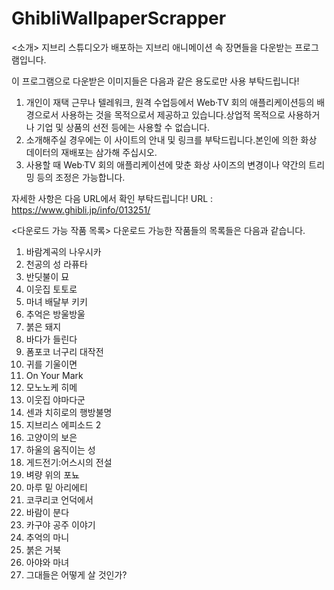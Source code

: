 # GhibliWallpaperScrapper

<소개>
지브리 스튜디오가 배포하는 지브리 애니메이션 속 장면들을 다운받는 프로그램입니다.

이 프로그램으로 다운받은 이미지들은 다음과 같은 용도로만 사용 부탁드립니다!
1. 개인이 재택 근무나 텔레워크, 원격 수업등에서 Web·TV 회의 애플리케이션등의 배경으로서 사용하는 것을 목적으로서 제공하고 있습니다.상업적 목적으로 사용하거나 기업 및 상품의 선전 등에는 사용할 수 없습니다.
2. 소개해주실 경우에는 이 사이트의 안내 및 링크를 부탁드립니다.본인에 의한 화상 데이터의 재배포는 삼가해 주십시오.
3. 사용할 때 Web·TV 회의 애플리케이션에 맞춘 화상 사이즈의 변경이나 약간의 트리밍 등의 조정은 가능합니다.

자세한 사항은 다음 URL에서 확인 부탁드립니다!
URL : https://www.ghibli.jp/info/013251/

<다운로드 가능 작품 목록>
다운로드 가능한 작품들의 목록들은 다음과 같습니다.
1. 바람계곡의 나우시카
2. 천공의 성 라퓨타
3. 반딧불이 묘
4. 이웃집 토토로
5. 마녀 배달부 키키
6. 추억은 방울방울
7. 붉은 돼지
8. 바다가 들린다
9. 폼포코 너구리 대작전
10. 귀를 기울이면
11. On Your Mark
12. 모노노케 히메
13. 이웃집 야마다군
14. 센과 치히로의 행방불명
15. 지브리스 에피소드 2
16. 고양이의 보은
17. 하울의 움직이는 성
18. 게드전기:어스시의 전설
19. 벼량 위의 포뇨
20. 마루 밑 아리에티
21. 코쿠리코 언덕에서
22. 바람이 분다
23. 카구야 공주 이야기
24. 추억의 마니
25. 붉은 거북
26. 아야와 마녀
27. 그대들은 어떻게 살 것인가?
